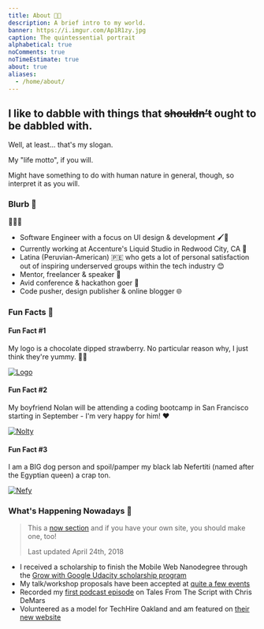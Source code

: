 ```yaml
---
title: About 🍫️🍓️
description: A brief intro to my world.
banner: https://i.imgur.com/Ap1R1zy.jpg
caption: The quintessential portrait
alphabetical: true
noComments: true
noTimeEstimate: true
about: true
aliases:
  - /home/about/
---
```


<h2>I like to dabble with things that <del>shouldn’t</del> ought to be dabbled with.</h2>

Well, at least... that's my slogan.

My "life motto", if you will.

Might have something to do with human nature in general, though, so interpret it as you will.

### Blurb 📇

<span class="large-emoji">👩🏽‍💻️</span>

* Software Engineer with a focus on UI design & development 🖌️🔧️
* Currently working at Accenture's Liquid Studio in Redwood City, CA 💼
* Latina (Peruvian-American) 🇵🇪️ who gets a lot of personal satisfaction out of inspiring underserved groups within the tech industry 😊
* Mentor, freelancer & speaker 💬️
* Avid conference & hackathon goer 🚗
* Code pusher, design publisher & online blogger 🌐️

### Fun Facts 🦄

#### Fun Fact #1

My logo is a chocolate dipped strawberry. No particular
reason why, I just think they're yummy. 🍫🍓

[![Logo](https://imgur.com/aIbX4z0.png)](/2017/08/19/fvcproductions---logo-redesign-/)

#### Fun Fact #2

My boyfriend Nolan will be attending a coding bootcamp in San Francisco starting in September - I'm very happy for him! ❤️

[![Nolty](https://i.imgur.com/ukAFqim.jpg)](https://noltron000.github.io/my-website)

#### Fun Fact #3

I am a BIG dog person and spoil/pamper my black lab Nefertiti (named after the Egyptian queen) a crap ton.

[![Nefy](https://i.imgur.com/cwXno9D.jpg)](https://i.imgur.com/cwXno9D.jpg)

### What's Happening Nowadays 📅

> This a [now section](https://nownownow.com/about) and if you have your own site, you should make one, too!
>
> Last updated April 24th, 2018

* I received a scholarship to finish the Mobile Web Nanodegree through the [Grow with Google Udacity scholarship program](//www.udacity.com/grow-with-google)
* My talk/workshop proposals have been accepted at [quite a few events](/speaking)
* Recorded my [first podcast episode](/2018/04/10/tales-from-the-script-podcast/) on Tales From The Script with Chris DeMars
* Volunteered as a model for TechHire Oakland and am featured on [their new website](https://www.techhireoakland.org/)
